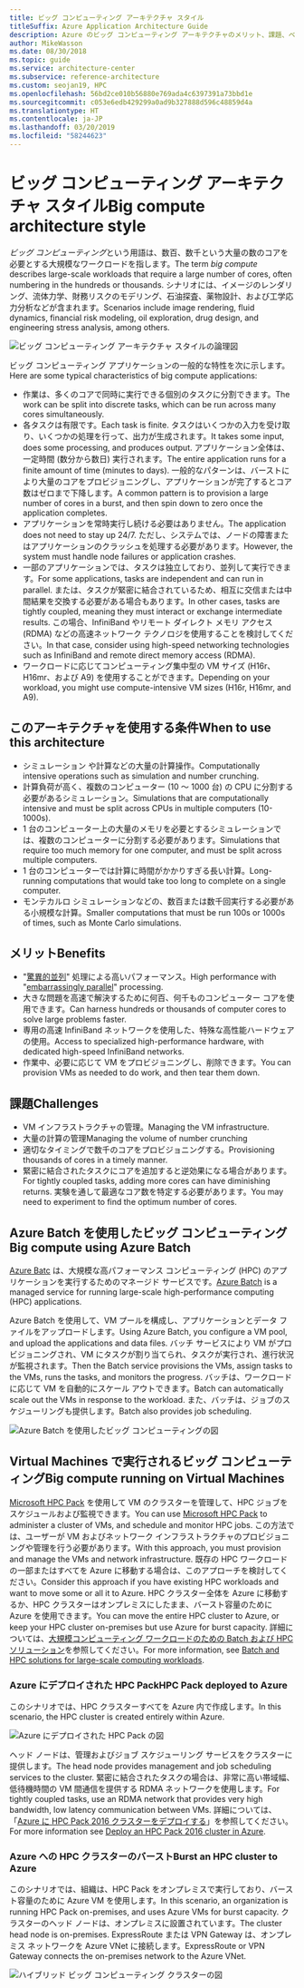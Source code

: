 ```yaml
---
title: ビッグ コンピューティング アーキテクチャ スタイル
titleSuffix: Azure Application Architecture Guide
description: Azure のビッグ コンピューティング アーキテクチャのメリット、課題、ベスト プラクティスを説明します。
author: MikeWasson
ms.date: 08/30/2018
ms.topic: guide
ms.service: architecture-center
ms.subservice: reference-architecture
ms.custom: seojan19, HPC
ms.openlocfilehash: 56bd2ce010b56880e769ada4c6397391a73bbd1e
ms.sourcegitcommit: c053e6edb429299a0ad9b327888d596c48859d4a
ms.translationtype: HT
ms.contentlocale: ja-JP
ms.lasthandoff: 03/20/2019
ms.locfileid: "58244623"
---
```

# <a name="big-compute-architecture-style"></a><span data-ttu-id="01511-103">ビッグ コンピューティング アーキテクチャ スタイル</span><span class="sxs-lookup"><span data-stu-id="01511-103">Big compute architecture style</span></span>

<span data-ttu-id="01511-104">*ビッグ コンピューティング*という用語は、数百、数千という大量の数のコアを必要とする大規模なワークロードを指します。</span><span class="sxs-lookup"><span data-stu-id="01511-104">The term *big compute* describes large-scale workloads that require a large number of cores, often numbering in the hundreds or thousands.</span></span> <span data-ttu-id="01511-105">シナリオには、イメージのレンダリング、流体力学、財務リスクのモデリング、石油探査、薬物設計、および工学応力分析などが含まれます。</span><span class="sxs-lookup"><span data-stu-id="01511-105">Scenarios include image rendering, fluid dynamics, financial risk modeling, oil exploration, drug design, and engineering stress analysis, among others.</span></span>

![ビッグ コンピューティング アーキテクチャ スタイルの論理図](./images/big-compute-logical.png)

<span data-ttu-id="01511-107">ビッグ コンピューティング アプリケーションの一般的な特性を次に示します。</span><span class="sxs-lookup"><span data-stu-id="01511-107">Here are some typical characteristics of big compute applications:</span></span>

- <span data-ttu-id="01511-108">作業は、多くのコアで同時に実行できる個別のタスクに分割できます。</span><span class="sxs-lookup"><span data-stu-id="01511-108">The work can be split into discrete tasks, which can be run across many cores simultaneously.</span></span>
- <span data-ttu-id="01511-109">各タスクは有限です。</span><span class="sxs-lookup"><span data-stu-id="01511-109">Each task is finite.</span></span> <span data-ttu-id="01511-110">タスクはいくつかの入力を受け取り、いくつかの処理を行って、出力が生成されます。</span><span class="sxs-lookup"><span data-stu-id="01511-110">It takes some input, does some processing, and produces output.</span></span> <span data-ttu-id="01511-111">アプリケーション全体は、一定時間 (数分から数日) 実行されます。</span><span class="sxs-lookup"><span data-stu-id="01511-111">The entire application runs for a finite amount of time (minutes to days).</span></span> <span data-ttu-id="01511-112">一般的なパターンは、バーストにより大量のコアをプロビジョニングし、アプリケーションが完了するとコア数はゼロまで下降します。</span><span class="sxs-lookup"><span data-stu-id="01511-112">A common pattern is to provision a large number of cores in a burst, and then spin down to zero once the application completes.</span></span>
- <span data-ttu-id="01511-113">アプリケーションを常時実行し続ける必要はありません。</span><span class="sxs-lookup"><span data-stu-id="01511-113">The application does not need to stay up 24/7.</span></span> <span data-ttu-id="01511-114">ただし、システムでは、ノードの障害またはアプリケーションのクラッシュを処理する必要があります。</span><span class="sxs-lookup"><span data-stu-id="01511-114">However, the system must handle node failures or application crashes.</span></span>
- <span data-ttu-id="01511-115">一部のアプリケーションでは、タスクは独立しており、並列して実行できます。</span><span class="sxs-lookup"><span data-stu-id="01511-115">For some applications, tasks are independent and can run in parallel.</span></span> <span data-ttu-id="01511-116">または、タスクが緊密に結合されているため、相互に交信または中間結果を交換する必要がある場合もあります。</span><span class="sxs-lookup"><span data-stu-id="01511-116">In other cases, tasks are tightly coupled, meaning they must interact or exchange intermediate results.</span></span> <span data-ttu-id="01511-117">この場合、InfiniBand やリモート ダイレクト メモリ アクセス (RDMA) などの高速ネットワーク テクノロジを使用することを検討してください。</span><span class="sxs-lookup"><span data-stu-id="01511-117">In that case, consider using high-speed networking technologies such as InfiniBand and remote direct memory access (RDMA).</span></span>
- <span data-ttu-id="01511-118">ワークロードに応じてコンピューティング集中型の VM サイズ (H16r、H16mr、および A9) を使用することができます。</span><span class="sxs-lookup"><span data-stu-id="01511-118">Depending on your workload, you might use compute-intensive VM sizes (H16r, H16mr, and A9).</span></span>

## <a name="when-to-use-this-architecture"></a><span data-ttu-id="01511-119">このアーキテクチャを使用する条件</span><span class="sxs-lookup"><span data-stu-id="01511-119">When to use this architecture</span></span>

- <span data-ttu-id="01511-120">シミュレーション や計算などの大量の計算操作。</span><span class="sxs-lookup"><span data-stu-id="01511-120">Computationally intensive operations such as simulation and number crunching.</span></span>
- <span data-ttu-id="01511-121">計算負荷が高く、複数のコンピューター (10 ～ 1000 台) の CPU に分割する必要があるシミュレーション。</span><span class="sxs-lookup"><span data-stu-id="01511-121">Simulations that are computationally intensive and must be split across CPUs in multiple computers (10-1000s).</span></span>
- <span data-ttu-id="01511-122">1 台のコンピューター上の大量のメモリを必要とするシミュレーションでは、複数のコンピューターに分割する必要があります。</span><span class="sxs-lookup"><span data-stu-id="01511-122">Simulations that require too much memory for one computer, and must be split across multiple computers.</span></span>
- <span data-ttu-id="01511-123">1 台のコンピューターでは計算に時間がかかりすぎる長い計算。</span><span class="sxs-lookup"><span data-stu-id="01511-123">Long-running computations that would take too long to complete on a single computer.</span></span>
- <span data-ttu-id="01511-124">モンテカルロ シミュレーションなどの、数百または数千回実行する必要がある小規模な計算。</span><span class="sxs-lookup"><span data-stu-id="01511-124">Smaller computations that must be run 100s or 1000s of times, such as Monte Carlo simulations.</span></span>

## <a name="benefits"></a><span data-ttu-id="01511-125">メリット</span><span class="sxs-lookup"><span data-stu-id="01511-125">Benefits</span></span>

- <span data-ttu-id="01511-126">"[驚異的並列][embarrassingly-parallel]" 処理による高いパフォーマンス。</span><span class="sxs-lookup"><span data-stu-id="01511-126">High performance with "[embarrassingly parallel][embarrassingly-parallel]" processing.</span></span>
- <span data-ttu-id="01511-127">大きな問題を高速で解決するために何百、何千ものコンピューター コアを使用できます。</span><span class="sxs-lookup"><span data-stu-id="01511-127">Can harness hundreds or thousands of computer cores to solve large problems faster.</span></span>
- <span data-ttu-id="01511-128">専用の高速 InfiniBand ネットワークを使用した、特殊な高性能ハードウェアの使用。</span><span class="sxs-lookup"><span data-stu-id="01511-128">Access to specialized high-performance hardware, with dedicated high-speed InfiniBand networks.</span></span>
- <span data-ttu-id="01511-129">作業中、必要に応じて VM をプロビジョニングし、削除できます。</span><span class="sxs-lookup"><span data-stu-id="01511-129">You can provision VMs as needed to do work, and then tear them down.</span></span>

## <a name="challenges"></a><span data-ttu-id="01511-130">課題</span><span class="sxs-lookup"><span data-stu-id="01511-130">Challenges</span></span>

- <span data-ttu-id="01511-131">VM インフラストラクチャの管理。</span><span class="sxs-lookup"><span data-stu-id="01511-131">Managing the VM infrastructure.</span></span>
- <span data-ttu-id="01511-132">大量の計算の管理</span><span class="sxs-lookup"><span data-stu-id="01511-132">Managing the volume of number crunching</span></span>
- <span data-ttu-id="01511-133">適切なタイミングで数千のコアをプロビジョニングする。</span><span class="sxs-lookup"><span data-stu-id="01511-133">Provisioning thousands of cores in a timely manner.</span></span>
- <span data-ttu-id="01511-134">緊密に結合されたタスクにコアを追加すると逆効果になる場合があります。</span><span class="sxs-lookup"><span data-stu-id="01511-134">For tightly coupled tasks, adding more cores can have diminishing returns.</span></span> <span data-ttu-id="01511-135">実験を通して最適なコア数を特定する必要があります。</span><span class="sxs-lookup"><span data-stu-id="01511-135">You may need to experiment to find the optimum number of cores.</span></span>

## <a name="big-compute-using-azure-batch"></a><span data-ttu-id="01511-136">Azure Batch を使用したビッグ コンピューティング</span><span class="sxs-lookup"><span data-stu-id="01511-136">Big compute using Azure Batch</span></span>

<span data-ttu-id="01511-137">[Azure Batc][batch] は、大規模な高パフォーマンス コンピューティング (HPC) のアプリケーションを実行するためのマネージド サービスです。</span><span class="sxs-lookup"><span data-stu-id="01511-137">[Azure Batch][batch] is a managed service for running large-scale high-performance computing (HPC) applications.</span></span>

<span data-ttu-id="01511-138">Azure Batch を使用して、VM プールを構成し、アプリケーションとデータ ファイルをアップロードします。</span><span class="sxs-lookup"><span data-stu-id="01511-138">Using Azure Batch, you configure a VM pool, and upload the applications and data files.</span></span> <span data-ttu-id="01511-139">バッチ サービスにより VM がプロビジョニングされ、VM にタスクが割り当てられ、タスクが実行され、進行状況が監視されます。</span><span class="sxs-lookup"><span data-stu-id="01511-139">Then the Batch service provisions the VMs, assign tasks to the VMs, runs the tasks, and monitors the progress.</span></span> <span data-ttu-id="01511-140">バッチは、ワークロードに応じて VM を自動的にスケール アウトできます。</span><span class="sxs-lookup"><span data-stu-id="01511-140">Batch can automatically scale out the VMs in response to the workload.</span></span> <span data-ttu-id="01511-141">また、バッチは、ジョブのスケジューリングも提供します。</span><span class="sxs-lookup"><span data-stu-id="01511-141">Batch also provides job scheduling.</span></span>

![Azure Batch を使用したビッグ コンピューティングの図](./images/big-compute-batch.png)

## <a name="big-compute-running-on-virtual-machines"></a><span data-ttu-id="01511-143">Virtual Machines で実行されるビッグ コンピューティング</span><span class="sxs-lookup"><span data-stu-id="01511-143">Big compute running on Virtual Machines</span></span>

<span data-ttu-id="01511-144">[Microsoft HPC Pack][hpc-pack] を使用して VM のクラスターを管理して、HPC ジョブをスケジュールおよび監視できます。</span><span class="sxs-lookup"><span data-stu-id="01511-144">You can use [Microsoft HPC Pack][hpc-pack] to administer a cluster of VMs, and schedule and monitor HPC jobs.</span></span> <span data-ttu-id="01511-145">この方法では、ユーザーが VM およびネットワーク インフラストラクチャのプロビジョニングや管理を行う必要があります。</span><span class="sxs-lookup"><span data-stu-id="01511-145">With this approach, you must provision and manage the VMs and network infrastructure.</span></span> <span data-ttu-id="01511-146">既存の HPC ワークロードの一部またはすべてを Azure に移動する場合は、このアプローチを検討してください。</span><span class="sxs-lookup"><span data-stu-id="01511-146">Consider this approach if you have existing HPC workloads and want to move some or all it to Azure.</span></span> <span data-ttu-id="01511-147">HPC クラスター全体を Azure に移動するか、HPC クラスターはオンプレミスにしたまま、バースト容量のために Azure を使用できます。</span><span class="sxs-lookup"><span data-stu-id="01511-147">You can move the entire HPC cluster to Azure, or keep your HPC cluster on-premises but use Azure for burst capacity.</span></span> <span data-ttu-id="01511-148">詳細については、[大規模コンピューティング ワークロードのための Batch および HPC ソリューション][batch-hpc-solutions]を参照してください。</span><span class="sxs-lookup"><span data-stu-id="01511-148">For more information, see [Batch and HPC solutions for large-scale computing workloads][batch-hpc-solutions].</span></span>

### <a name="hpc-pack-deployed-to-azure"></a><span data-ttu-id="01511-149">Azure にデプロイされた HPC Pack</span><span class="sxs-lookup"><span data-stu-id="01511-149">HPC Pack deployed to Azure</span></span>

<span data-ttu-id="01511-150">このシナリオでは、HPC クラスターすべてを Azure 内で作成します。</span><span class="sxs-lookup"><span data-stu-id="01511-150">In this scenario, the HPC cluster is created entirely within Azure.</span></span>

![Azure にデプロイされた HPC Pack の図](./images/big-compute-iaas.png)

<span data-ttu-id="01511-152">ヘッド ノードは、管理およびジョブ スケジューリング サービスをクラスターに提供します。</span><span class="sxs-lookup"><span data-stu-id="01511-152">The head node provides management and job scheduling services to the cluster.</span></span> <span data-ttu-id="01511-153">緊密に結合されたタスクの場合は、非常に高い帯域幅、低待機時間の VM 間通信を提供する RDMA ネットワークを使用します。</span><span class="sxs-lookup"><span data-stu-id="01511-153">For tightly coupled tasks, use an RDMA network that provides very high bandwidth, low latency communication between VMs.</span></span> <span data-ttu-id="01511-154">詳細については、「[Azure に HPC Pack 2016 クラスターをデプロイする][deploy-hpc-azure]」を参照してください。</span><span class="sxs-lookup"><span data-stu-id="01511-154">For more information see [Deploy an HPC Pack 2016 cluster in Azure][deploy-hpc-azure].</span></span>

### <a name="burst-an-hpc-cluster-to-azure"></a><span data-ttu-id="01511-155">Azure への HPC クラスターのバースト</span><span class="sxs-lookup"><span data-stu-id="01511-155">Burst an HPC cluster to Azure</span></span>

<span data-ttu-id="01511-156">このシナリオでは、組織は、HPC Pack をオンプレミスで実行しており、バースト容量のために Azure VM を使用します。</span><span class="sxs-lookup"><span data-stu-id="01511-156">In this scenario, an organization is running HPC Pack on-premises, and uses Azure VMs for burst capacity.</span></span> <span data-ttu-id="01511-157">クラスターのヘッド ノードは、オンプレミスに設置されています。</span><span class="sxs-lookup"><span data-stu-id="01511-157">The cluster head node is on-premises.</span></span> <span data-ttu-id="01511-158">ExpressRoute または VPN Gateway は、オンプレミス ネットワークを Azure VNet に接続します。</span><span class="sxs-lookup"><span data-stu-id="01511-158">ExpressRoute or VPN Gateway connects the on-premises network to the Azure VNet.</span></span>

![ハイブリッド ビッグ コンピューティング クラスターの図](./images/big-compute-hybrid.png)

<!-- links -->

[batch]: /azure/batch/
[batch-hpc-solutions]: /azure/batch/batch-hpc-solutions
[deploy-hpc-azure]: /azure/virtual-machines/windows/hpcpack-2016-cluster
[embarrassingly-parallel]: https://en.wikipedia.org/wiki/Embarrassingly_parallel
[hpc-pack]: https://technet.microsoft.com/library/cc514029
